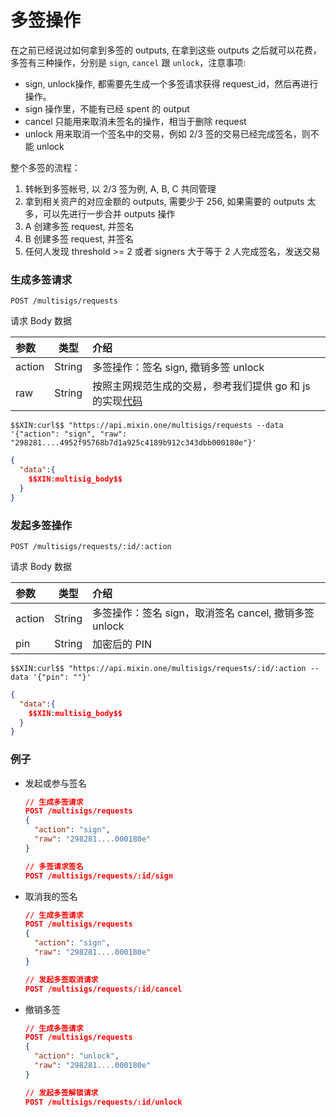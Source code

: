# 多签操作

在之前已经说过如何拿到多签的 outputs, 在拿到这些 outputs 之后就可以花费，多签有三种操作，分别是 `sign`, `cancel` 跟 `unlock`，注意事项:

- sign, unlock操作, 都需要先生成一个多签请求获得 request_id，然后再进行操作。
- sign 操作里，不能有已经 spent 的 output
- cancel 只能用来取消未签名的操作，相当于删除 request
- unlock 用来取消一个签名中的交易，例如 2/3 签的交易已经完成签名，则不能 unlock


整个多签的流程：

1. 转帐到多签帐号, 以 2/3 签为例, A, B, C 共同管理
2. 拿到相关资产的对应金额的 outputs, 需要少于 256, 如果需要的 outputs 太多，可以先进行一步合并 outputs 操作
3. A 创建多签 request, 并签名
4. B 创建多签 request, 并签名
5. 任何人发现 threshold >= 2 或者 signers 大于等于 2 人完成签名，发送交易

### 生成多签请求
```
POST /multisigs/requests
```

请求 Body 数据

| 参数 | 类型 | 介绍 |
| :----- | :----: | :---- |
| action | String | 多签操作：签名 sign, 撤销多签 unlock |
| raw | String | 按照主网规范生成的交易，参考我们提供 go 和 js 的实现[代码](https://github.com/MixinNetwork/multisig-bot/tree/master/src/utils) |

```
$$XIN:curl$$ "https://api.mixin.one/multisigs/requests --data '{"action": "sign", "raw": "298281....4952f95768b7d1a925c4189b912c343dbb000180e"}'
```

```json
{  
  "data":{  
    $$XIN:multisig_body$$
  }
}
```

### 发起多签操作
```
POST /multisigs/requests/:id/:action
```
请求 Body 数据

| 参数 | 类型 | 介绍 |
| :----- | :----: | :---- |
| action | String | 多签操作：签名 sign，取消签名 cancel, 撤销多签 unlock |
| pin | String | 加密后的 PIN |

```
$$XIN:curl$$ "https://api.mixin.one/multisigs/requests/:id/:action --data '{"pin": ""}'
```

```json
{  
  "data":{  
    $$XIN:multisig_body$$
  }
}
```

### 例子

- 发起或参与签名

  ```json
  // 生成多签请求
  POST /multisigs/requests
  {
    "action": "sign",
    "raw": "298281....000180e"
  }

  // 多签请求签名
  POST /multisigs/requests/:id/sign
  ```

- 取消我的签名

  ```json
  // 生成多签请求
  POST /multisigs/requests
  {
    "action": "sign",
    "raw": "298281....000180e"
  }

  // 发起多签取消请求
  POST /multisigs/requests/:id/cancel
  ```

- 撤销多签

  ```json
  // 生成多签请求
  POST /multisigs/requests
  {
    "action": "unlock",
    "raw": "298281....000180e"
  }

  // 发起多签解锁请求
  POST /multisigs/requests/:id/unlock
  ```

